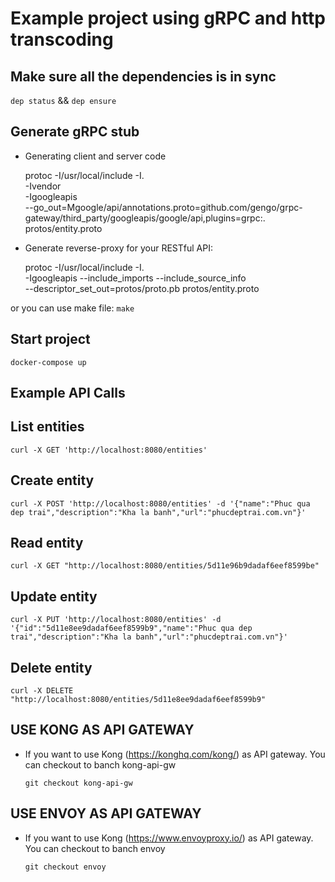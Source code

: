 # Example project using gRPC and http transcoding

## Make sure all the dependencies is in sync

`dep status` && `dep ensure`

## Generate gRPC stub

- Generating client and server code

  protoc -I/usr/local/include -I. \
  -Ivendor \
  -Igoogleapis \
  --go_out=Mgoogle/api/annotations.proto=github.com/gengo/grpc-gateway/third_party/googleapis/google/api,plugins=grpc:. \
  protos/entity.proto

- Generate reverse-proxy for your RESTful API:

  protoc -I/usr/local/include -I. \
   -Igoogleapis --include_imports --include_source_info \
   --descriptor_set_out=protos/proto.pb protos/entity.proto

or you can use make file:
  `make`

## Start project

  `docker-compose up`

## Example API Calls

## List entities

  `curl -X GET 'http://localhost:8080/entities'`

## Create entity

  `curl -X POST 'http://localhost:8080/entities' -d '{"name":"Phuc qua dep trai","description":"Kha la banh","url":"phucdeptrai.com.vn"}'`

## Read entity

  `curl -X GET "http://localhost:8080/entities/5d11e96b9dadaf6eef8599be"`

## Update entity

  `curl -X PUT 'http://localhost:8080/entities' -d '{"id":"5d11e8ee9dadaf6eef8599b9","name":"Phuc qua dep trai","description":"Kha la banh","url":"phucdeptrai.com.vn"}'`

## Delete entity

  `curl -X DELETE "http://localhost:8080/entities/5d11e8ee9dadaf6eef8599b9"`

## USE KONG AS API GATEWAY

- If you want to use Kong (https://konghq.com/kong/) as API gateway. You can checkout to banch kong-api-gw

  `git checkout kong-api-gw`

## USE ENVOY AS API GATEWAY

- If you want to use Kong (https://www.envoyproxy.io/) as API gateway. You can checkout to banch envoy

  `git checkout envoy`
